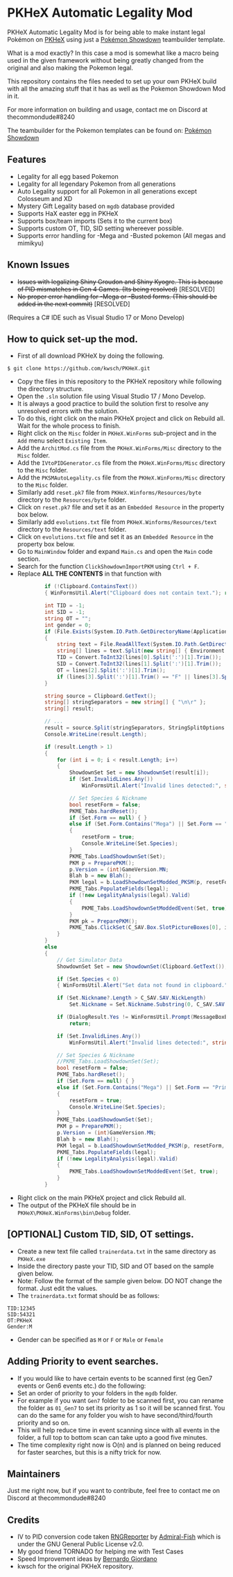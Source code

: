 # PKHeX Automatic Legality Mod

PKHeX Automatic Legality Mod is for being able to make instant legal Pokémon on [PKHeX](https://github.com/kwsch/PKHeX) using just a [Pokémon Showdown](https://github.com/Zarel/Pokemon-Showdown) teambuilder template.

What is a mod exactly? In this case a mod is somewhat like a macro being used in the given framework without being greatly changed from the original and also making the Pokemon legal.

This repository contains the files needed to set up your own PKHeX build with all the amazing stuff that it has as well as the Pokemon Showdown Mod in it.

For more information on building and usage, contact me on Discord at thecommondude#8240

The teambuilder for the Pokemon templates can be found on:
[Pokémon Showdown](http://play.pokemonshowdown.com/teambuilder)

## Features

- Legality for all egg based Pokemon
- Legality for all legendary Pokemon from all generations
- Auto Legality support for all Pokemon in all generations except Colosseum and XD
- Mystery Gift Legality based on `mgdb` database provided
- Supports HaX easter egg in PKHeX
- Supports box/team imports (Sets it to the current box)
- Supports custom OT, TID, SID setting whereever possible.
- Supports error handling for -Mega and -Busted pokemon (All megas and mimikyu)

## Known Issues

- ~~Issues with legalizing Shiny Groudon and Shiny Kyogre. This is because of PID mismatches in Gen 4 Games. (Its being resolved)~~ [RESOLVED]
- ~~No proper error handling for -Mega or -Busted forms. (This should be added in the next commit)~~ [RESOLVED]

(Requires a C# IDE such as Visual Studio 17 or Mono Develop)

## How to quick set-up the mod.

- First of all download PKHeX by doing the following.

```
$ git clone https://github.com/kwsch/PKHeX.git
```
- Copy the files in this repository to the PKHeX repository while following the directory structure.
- Open the `.sln` solution file using Visual Studio 17 / Mono Develop.
- It is always a good practice to build the solution first to resolve any unresolved errors with the solution.
- To do this, right click on the main PKHeX project and click on Rebuild all. Wait for the whole process to finish.
- Right click on the `Misc` folder in `PKHeX.WinForms` sub-project and in the `Add` menu select `Existing Item`.
- Add the `ArchitMod.cs` file from the `PKHeX.WinForms/Misc` directory to the `Misc` folder.
- Add the `IVtoPIDGenerator.cs` file from the `PKHeX.WinForms/Misc` directory to the `Misc` folder.
- Add the `PKSMAutoLegality.cs` file from the `PKHeX.WinForms/Misc` directory to the `Misc` folder.
- Similarly add `reset.pk7` file from `PKHeX.Winforms/Resources/byte` directory to the `Resources/byte` folder.
- Click on `reset.pk7` file and set it as an `Embedded Resource` in the property box below.
- Similarly add `evolutions.txt` file from `PKHeX.Winforms/Resources/text` directory to the `Resources/text` folder.
- Click on `evolutions.txt` file and set it as an `Embedded Resource` in the property box below.
- Go to `MainWindow` folder and expand `Main.cs` and open the `Main` code section.
- Search for the function `ClickShowdownImportPKM` using `Ctrl + F`.
- Replace **ALL THE CONTENTS** in that function with 
```csharp
            if (!Clipboard.ContainsText())
            { WinFormsUtil.Alert("Clipboard does not contain text."); return; }

            int TID = -1;
            int SID = -1;
            string OT = "";
            int gender = 0;
            if (File.Exists(System.IO.Path.GetDirectoryName(Application.ExecutablePath) + "\\trainerdata.txt"))
            {
                string text = File.ReadAllText(System.IO.Path.GetDirectoryName(Application.ExecutablePath) + "\\trainerdata.txt", System.Text.Encoding.UTF8);
                string[] lines = text.Split(new string[] { Environment.NewLine }, StringSplitOptions.None);
                TID = Convert.ToInt32(lines[0].Split(':')[1].Trim());
                SID = Convert.ToInt32(lines[1].Split(':')[1].Trim());
                OT = lines[2].Split(':')[1].Trim();
                if (lines[3].Split(':')[1].Trim() == "F" || lines[3].Split(':')[1].Trim() == "Female") gender = 1;
            }

            string source = Clipboard.GetText();
            string[] stringSeparators = new string[] { "\n\r" };
            string[] result;

            // ...
            result = source.Split(stringSeparators, StringSplitOptions.None);
            Console.WriteLine(result.Length);

            if (result.Length > 1)
            {
                for (int i = 0; i < result.Length; i++)
                {
                    ShowdownSet Set = new ShowdownSet(result[i]);
                    if (Set.InvalidLines.Any())
                        WinFormsUtil.Alert("Invalid lines detected:", string.Join(Environment.NewLine, Set.InvalidLines));

                    // Set Species & Nickname
                    bool resetForm = false;
                    PKME_Tabs.hardReset();
                    if (Set.Form == null) { }
                    else if (Set.Form.Contains("Mega") || Set.Form == "Primal" || Set.Form == "Busted")
                    {
                        resetForm = true;
                        Console.WriteLine(Set.Species);
                    }
                    PKME_Tabs.LoadShowdownSet(Set);
                    PKM p = PreparePKM();
                    p.Version = (int)GameVersion.MN;
                    Blah b = new Blah();
                    PKM legal = b.LoadShowdownSetModded_PKSM(p, resetForm, TID, SID, OT, gender);
                    PKME_Tabs.PopulateFields(legal);
                    if (!new LegalityAnalysis(legal).Valid)
                    {
                        PKME_Tabs.LoadShowdownSetModdedEvent(Set, true);
                    }
                    PKM pk = PreparePKM();
                    PKME_Tabs.ClickSet(C_SAV.Box.SlotPictureBoxes[0], i);
                }
            }
            else
            {
                // Get Simulator Data
                ShowdownSet Set = new ShowdownSet(Clipboard.GetText());

                if (Set.Species < 0)
                { WinFormsUtil.Alert("Set data not found in clipboard."); return; }

                if (Set.Nickname?.Length > C_SAV.SAV.NickLength)
                    Set.Nickname = Set.Nickname.Substring(0, C_SAV.SAV.NickLength);

                if (DialogResult.Yes != WinFormsUtil.Prompt(MessageBoxButtons.YesNo, "Import this set?", Set.Text))
                    return;

                if (Set.InvalidLines.Any())
                    WinFormsUtil.Alert("Invalid lines detected:", string.Join(Environment.NewLine, Set.InvalidLines));

                // Set Species & Nickname
                //PKME_Tabs.LoadShowdownSet(Set);
                bool resetForm = false;
                PKME_Tabs.hardReset();
                if (Set.Form == null) { }
                else if (Set.Form.Contains("Mega") || Set.Form == "Primal" || Set.Form == "Busted")
                {
                    resetForm = true;
                    Console.WriteLine(Set.Species);
                }
                PKME_Tabs.LoadShowdownSet(Set);
                PKM p = PreparePKM();
                p.Version = (int)GameVersion.MN;
                Blah b = new Blah();
                PKM legal = b.LoadShowdownSetModded_PKSM(p, resetForm, TID, SID, OT, gender);
                PKME_Tabs.PopulateFields(legal);
                if (!new LegalityAnalysis(legal).Valid)
                {
                    PKME_Tabs.LoadShowdownSetModdedEvent(Set, true);
                }
            }
```
- Right click on the main PKHeX project and click Rebuild all.
- The output of the PKHeX file should be in `PKHeX\PKHeX.WinForms\bin\Debug` folder.

## [OPTIONAL] Custom TID, SID, OT settings.

- Create a new text file called `trainerdata.txt` in the same directory as `PKHeX.exe`
- Inside the directory paste your TID, SID and OT based on the sample given below.
- Note: Follow the format of the sample given below. DO NOT change the format. Just edit the values.
- The `trainerdata.txt` format should be as follows:
```
TID:12345
SID:54321
OT:PKHeX
Gender:M
```
- Gender can be specified as `M` or `F` or `Male` or `Female`

## Adding Priority to event searches.

- If you would like to have certain events to be scanned first (eg Gen7 events or Gen6 events etc.) do the following:
- Set an order of priority to your folders in the `mgdb` folder.
- For example if you want `Gen7` folder to be scanned first, you can rename the folder as `01_Gen7` to set its priority as 1 so it will be scanned first. You can do the same for any folder you wish to have second/third/fourth priority and so on.
- This will help reduce time in event scanning since with all events in the folder, a full top to bottom scan can take upto a good five minutes.
- The time complexity right now is O(n) and is planned on being reduced for faster searches, but this is a nifty trick for now.

## Maintainers

Just me right now, but if you want to contribute, feel free to contact me on Discord at thecommondude#8240

## Credits
- IV to PID conversion code taken [RNGReporter](https://github.com/Admiral-Fish/RNGReporter) by [Admiral-Fish](https://github.com/Admiral-Fish) which is under the GNU General Public License v2.0.
- My good friend TORNADO for helping me with Test Cases
- Speed Improvement ideas by [Bernardo Giordano](https://github.com/BernardoGiordano)
- kwsch for the original PKHeX repository.
